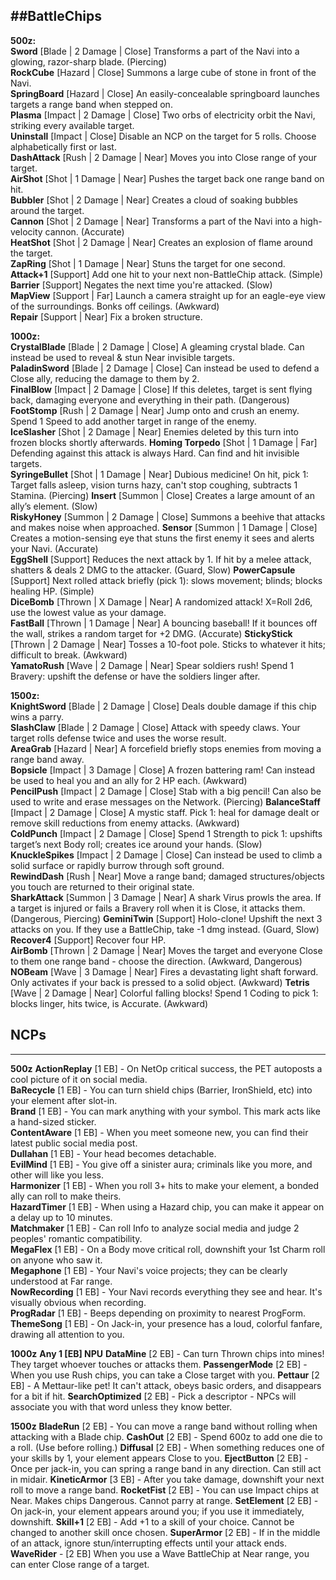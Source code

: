 ##BattleChips
---

**500z:**  
**Sword** [Blade | 2 Damage | Close] Transforms a part of the Navi into a glowing, razor-sharp blade. (Piercing)  
**RockCube** [Hazard | Close] Summons a large cube of stone in front of the Navi.  
**SpringBoard** [Hazard | Close] An easily-concealable springboard launches targets a range band when stepped on.  
**Plasma** [Impact | 2 Damage | Close] Two orbs of electricity orbit the Navi, striking every available target.  
**Uninstall** [Impact | Close] Disable an NCP on the target for 5 rolls. Choose alphabetically first or last.  
**DashAttack** [Rush | 2 Damage | Near] Moves you into Close range of your target.  
**AirShot** [Shot | 1 Damage | Near] Pushes the target back one range band on hit.  
**Bubbler** [Shot | 2 Damage | Near] Creates a cloud of soaking bubbles around the target.  
**Cannon** [Shot | 2 Damage | Near] Transforms a part of the Navi into a high-velocity cannon. (Accurate)  
**HeatShot** [Shot | 2 Damage | Near] Creates an explosion of flame around the target.  
**ZapRing** [Shot | 1 Damage | Near] Stuns the target for one second.  
**Attack+1** [Support] Add one hit to your next non-BattleChip attack. (Simple)  
**Barrier** [Support] Negates the next time you're attacked. (Slow)  
**MapView** [Support | Far] Launch a camera straight up for an eagle-eye view of the surroundings. Bonks off ceilings. (Awkward)  
**Repair** [Support | Near] Fix a broken structure.  

**1000z:**  
**CrystalBlade** [Blade | 2 Damage | Close] A gleaming crystal blade. Can instead be used to reveal & stun Near invisible targets.  
**PaladinSword** [Blade | 2 Damage | Close] Can instead be used to defend a Close ally, reducing the damage to them by 2.  
**FinalBlow** [Impact | 2 Damage | Close] If this deletes, target is sent flying back, damaging everyone and everything in their path. (Dangerous)
**FootStomp** [Rush | 2 Damage | Near] Jump onto and crush an enemy. Spend 1 Speed to add another target in range of the enemy.  
**IceSlasher** [Shot | 2 Damage | Near] Enemies deleted by this turn into frozen blocks shortly afterwards.
**Homing Torpedo** [Shot | 1 Damage | Far] Defending against this attack is always Hard. Can find and hit invisible targets.  
**SyringeBullet** [Shot | 1 Damage | Near] Dubious medicine! On hit, pick 1: Target falls asleep, vision turns hazy, can't stop coughing, subtracts 1 Stamina. (Piercing)
**Insert** [Summon | Close] Creates a large amount of an ally’s element. (Slow)  
**RiskyHoney** [Summon | 2 Damage | Close] Summons a beehive that attacks and makes noise when approached.
**Sensor** [Summon | 1 Damage | Close] Creates a motion-sensing eye that stuns the first enemy it sees and alerts your Navi. (Accurate)  
**EggShell** [Support] Reduces the next attack by 1. If hit by a melee attack, shatters & deals 2 DMG to the attacker. (Guard, Slow)
**PowerCapsule** [Support] Next rolled attack briefly (pick 1): slows movement; blinds; blocks healing HP. (Simple)  
**DiceBomb** [Thrown | X Damage | Near] A randomized attack! X=Roll 2d6, use the lowest value as your damage.  
**FastBall** [Thrown | 1 Damage | Near] A bouncing baseball! If it bounces off the wall, strikes a random target for +2 DMG. (Accurate)
**StickyStick** [Thrown | 2 Damage | Near] Tosses a 10-foot pole. Sticks to whatever it hits; difficult to break. (Awkward)  
**YamatoRush** [Wave | 2 Damage | Near] Spear soldiers rush! Spend 1 Bravery: upshift the defense or have the soldiers linger after.  

**1500z:**  
**KnightSword** [Blade | 2 Damage | Close] Deals double damage if this chip wins a parry.  
**SlashClaw** [Blade | 2 Damage | Close] Attack with speedy claws. Your target rolls defense twice and uses the worse result.  
**AreaGrab** [Hazard | Near] A forcefield briefly stops enemies from moving a range band away.  
**Bopsicle** [Impact | 3 Damage | Close] A frozen battering ram! Can instead be used to heal you and an ally for 2 HP each. (Awkward)  
**PencilPush** [Impact | 2 Damage | Close] Stab with a big pencil! Can also be used to write and erase messages on the Network. (Piercing)
**BalanceStaff** [Impact | 2 Damage | Close] A mystic staff. Pick 1: heal for damage dealt or remove skill reductions from enemy attacks. (Awkward)  
**ColdPunch** [Impact | 2 Damage | Close] Spend 1 Strength to pick 1: upshifts target’s next Body roll; creates ice around your hands. (Slow)
**KnuckleSpikes** [Impact | 2 Damage | Close] Can instead be used to climb a solid surface or rapidly burrow through soft ground.  
**RewindDash** [Rush | Near] Move a range band; damaged structures/objects you touch are returned to their original state.  
**SharkAttack** [Summon | 3 Damage | Near] A shark Virus prowls the area. If a target is injured or fails a Bravery roll when it is Close, it attacks them. (Dangerous, Piercing)
**GeminiTwin** [Support] Holo-clone! Upshift the next 3 attacks on you. If they use a BattleChip, take -1 dmg instead. (Guard, Slow)  
**Recover4** [Support] Recover four HP.  
**AirBomb** [Thrown | 2 Damage | Near] Moves the target and everyone Close to them one range band - choose the direction. (Awkward, Dangerous)  
**NOBeam** [Wave | 3 Damage | Near] Fires a devastating light shaft forward. Only activates if your back is pressed to a solid object. (Awkward)
**Tetris** [Wave | 2 Damage | Near] Colorful falling blocks! Spend 1 Coding to pick 1: blocks linger, hits twice, is Accurate. (Awkward)

## NCPs
---
**500z**
**ActionReplay** [1 EB] - On NetOp critical success, the PET autoposts a cool picture of it on social media.  
**BaRecycle** [1 EB] - You can turn shield chips (Barrier, IronShield, etc) into your element after slot-in.  
**Brand** [1 EB] - You can mark anything with your symbol. This mark acts like a hand-sized sticker.  
**ContentAware** [1 EB] - When you meet someone new, you can find their latest public social media post.  
**Dullahan** [1 EB] - Your head becomes detachable.  
**EvilMind** [1 EB] - You give off a sinister aura; criminals like you more, and other will like you less.  
**Harmonizer** [1 EB] - When you roll 3+ hits to make your element, a bonded ally can roll to make theirs.  
**HazardTimer** [1 EB] - When using a Hazard chip, you can make it appear on a delay up to 10 minutes.  
**Matchmaker** [1 EB] - Can roll Info to analyze social media and judge 2 peoples' romantic compatibility.  
**MegaFlex** [1 EB] - On a Body move critical roll, downshift your 1st Charm roll on anyone who saw it.  
**Megaphone** [1 EB] - Your Navi's voice projects; they can be clearly understood at Far range.  
**NowRecording** [1 EB] - Your Navi records everything they see and hear. It's visually obvious when recording.  
**ProgRadar** [1 EB] - Beeps depending on proximity to nearest ProgForm.  
**ThemeSong** [1 EB] - On Jack-in, your presence has a loud, colorful fanfare, drawing all attention to you.  

**1000z**
**Any 1 [EB] NPU**
**DataMine** [2 EB] -  Can turn Thrown chips into mines! They target whoever touches or attacks them.
**PassengerMode** [2 EB] - When you use Rush chips, you can take a Close target with you.
**Pettaur** [2 EB] - A Mettaur-like pet! It can't attack, obeys basic orders, and disappears for a bit if hit.
**SearchOptimized** [2 EB] - Pick a descriptor - NPCs will associate you with that word unless they know better.

**1500z**
**BladeRun** [2 EB] - You can move a range band without rolling when attacking with a Blade chip.
**CashOut** [2 EB] - Spend 600z to add one die to a roll. (Use before rolling.)
**Diffusal** [2 EB] - When something reduces one of your skills by 1, your element appears Close to you.
**EjectButton** [2 EB] - Once per jack-in, you can spring a range band in any direction. Can still act in midair.
**KineticArmor** [3 EB] - After you take damage, downshift your next roll to move a range band.
**RocketFist** [2 EB] - You can use Impact chips at Near. Makes chips Dangerous. Cannot parry at range.
**SetElement** [2 EB] - On jack-in, your element appears around you; if you use it immediately, downshift.
**Skill+1** [2 EB] - Add +1 to a skill of your choice. Cannot be changed to another skill once chosen.
**SuperArmor** [2 EB] - If in the middle of an attack, ignore stun/interrupting effects until your attack ends.
**WaveRider** - [2 EB] When you use a Wave BattleChip at Near range, you can enter Close range of a target.